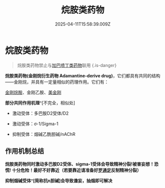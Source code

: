 ﻿---
title: 烷胺类药物
description: 
published: true
date: 2025-04-11T15:58:39.009Z
tags: 
editor: markdown
dateCreated: 2025-04-11T15:58:34.573Z
---

# 烷胺类药物
> 烷胺类药物禁止与[加巴喷丁类药物](/drug/加巴喷丁类药物)联用
{.is-danger}

**烷胺类药物(金刚烷衍生药物 Adamantine-derive drug)**，它们都具有共同的结构——金刚烷，并具有一定量相似的药理作用。它们有：

[金刚烷胺](/drug/ATD)、金刚乙胺、[美金刚](/drug/MMT)

**部分共同作用机理**^[不完全，相似处]

- 激动受体：多巴胺D2受体/D2

- 激动受体：σ-1/Sigma-1

- 抑制受体：烟碱乙酰胆碱/nAChR

## 作用机制总结
**烷胺类药物同时激动多巴胺D2受体、sigma-1受体会导致精神分裂!被害妄想！恐慌! 十分危险！最好不好靠近（若要靠近请准备好[罗通定](/Drugs/RTD)反制精神分裂）**

**抑制烟碱受体^[简称抗n胆碱]会导致谵妄，抽烟即可解决**

